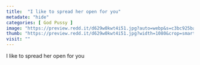 ```yaml
---
title:  "I like to spread her open for you"
metadate: "hide"
categories: [ God Pussy ]
image: "https://preview.redd.it/d629w0kwt4i51.jpg?auto=webp&s=c3bc925ba1e51e554b42d11482e3240d80b69b35"
thumb: "https://preview.redd.it/d629w0kwt4i51.jpg?width=1080&crop=smart&auto=webp&s=7740d08ab533c74365005c3ad0948c63499b8af0"
visit: ""
---
```

I like to spread her open for you
